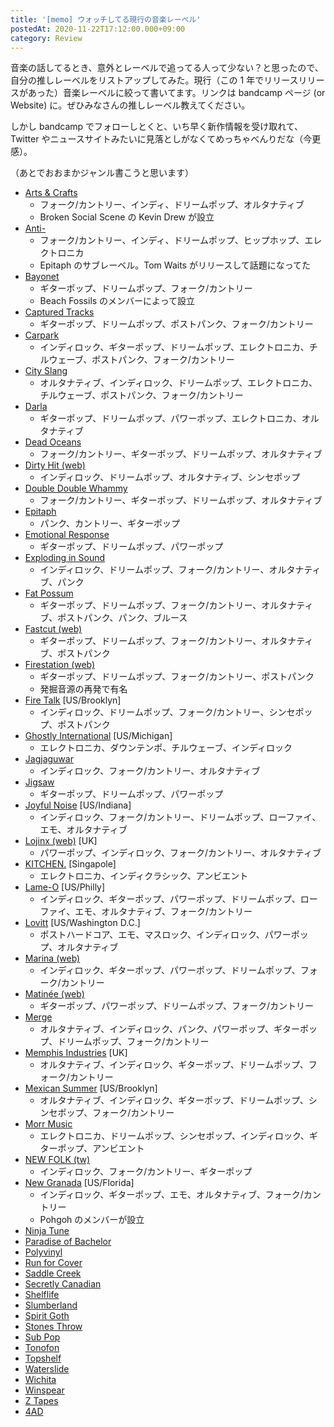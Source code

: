 ```yaml
---
title: '[memo] ウォッチしてる現行の音楽レーベル'
postedAt: 2020-11-22T17:12:00.000+09:00
category: Review
---
```


音楽の話してるとき、意外とレーベルで追ってる人って少ない？と思ったので、自分の推しレーベルをリストアップしてみた。現行（この 1 年でリリースリリースがあった）音楽レーベルに絞って書いてます。リンクは bandcamp ページ (or Website) に。ぜひみなさんの推しレーベル教えてください。

しかし bandcamp でフォローしとくと、いち早く新作情報を受け取れて、Twitter やニュースサイトみたいに見落としがなくてめっちゃべんりだな（今更感）。

（あとでおおまかジャンル書こうと思います）

- [Arts & Crafts](https://arts-crafts.bandcamp.com/)
  - フォーク/カントリー、インディ、ドリームポップ、オルタナティブ
  - Broken Social Scene の Kevin Drew が設立
- [Anti-](https://antirecords.bandcamp.com/)
  - フォーク/カントリー、インディ、ドリームポップ、ヒップホップ、エレクトロニカ
  - Epitaph のサブレーベル。Tom Waits がリリースして話題になってた
- [Bayonet](https://bayonetrecords.bandcamp.com/)
  - ギターポップ、ドリームポップ、フォーク/カントリー
  - Beach Fossils のメンバーによって設立
- [Captured Tracks](https://capturedtracks.bandcamp.com/)
  - ギターポップ、ドリームポップ、ポストパンク、フォーク/カントリー
- [Carpark](https://carparkrecords.bandcamp.com/)
  - インディロック、ギターポップ、ドリームポップ、エレクトロニカ、チルウェーブ、ポストパンク、フォーク/カントリー
- [City Slang](https://cityslang.bandcamp.com/)
  - オルタナティブ、インディロック、ドリームポップ、エレクトロニカ、チルウェーブ、ポストパンク、フォーク/カントリー
- [Darla](https://darlamusic.bandcamp.com/)
  - ギターポップ、ドリームポップ、パワーポップ、エレクトロニカ、オルタナティブ
- [Dead Oceans](https://deadoceans.bandcamp.com/)
  - フォーク/カントリー、ギターポップ、ドリームポップ、オルタナティブ
- [Dirty Hit (web)](https://dirtyhit.co.uk/)
  - インディロック、ドリームポップ、オルタナティブ、シンセポップ
- [Double Double Whammy](https://dbldblwhmmy.bandcamp.com/)
  - フォーク/カントリー、ギターポップ、ドリームポップ、オルタナティブ
- [Epitaph](https://epitaph.bandcamp.com/)
  - パンク、カントリー、ギターポップ
- [Emotional Response](https://emotional-response-recs.bandcamp.com/)
  - ギターポップ、ドリームポップ、パワーポップ
- [Exploding in Sound](https://explodinginsoundrecords.bandcamp.com/)
  - インディロック、ドリームポップ、フォーク/カントリー、オルタナティブ、パンク
- [Fat Possum](https://fatpossumrecords.bandcamp.com/)
  - ギターポップ、ドリームポップ、フォーク/カントリー、オルタナティブ、ポストパンク、パンク、ブルース
- [Fastcut (web)](http://fastcut.jp/)
  - ギターポップ、ドリームポップ、フォーク/カントリー、オルタナティブ、ポストパンク
- [Firestation (web)](http://www.firestation-records.de/)
  - ギターポップ、ドリームポップ、フォーク/カントリー、ポストパンク
  - 発掘音源の再発で有名
- [Fire Talk](https://firetalk.bandcamp.com/) \[US/Brooklyn\]
  - インディロック、ドリームポップ、フォーク/カントリー、シンセポップ、ポストパンク
- [Ghostly International](https://ghostly.bandcamp.com/) \[US/Michigan\]
  - エレクトロニカ、ダウンテンポ、チルウェーブ、インディロック
- [Jagjaguwar](https://jagjaguwar.bandcamp.com/)
  - インディロック、フォーク/カントリー、オルタナティブ
- [Jigsaw](https://jigsawrecords.bandcamp.com/)
  - ギターポップ、ドリームポップ、パワーポップ
- [Joyful Noise](https://joyfulnoise.bandcamp.com/) \[US/Indiana\]
  - インディロック、フォーク/カントリー、ドリームポップ、ローファイ、エモ、オルタナティブ
- [Lojinx (web)](https://www.lojinx.com/) \[UK\]
  - パワーポップ、インディロック、フォーク/カントリー、オルタナティブ
- [KITCHEN.](https://kitchenlabel.bandcamp.com/) \[Singapole\]
  - エレクトロニカ、インディクラシック、アンビエント
- [Lame-O](https://lame-orecords.bandcamp.com/) \[US/Philly\]
  - インディロック、ギターポップ、パワーポップ、ドリームポップ、ローファイ、エモ、オルタナティブ、フォーク/カントリー
- [Lovitt](https://lovitt.bandcamp.com/) \[US/Washington D.C.\]
  - ポストハードコア、エモ、マスロック、インディロック、パワーポップ、オルタナティブ
- [Marina (web)](https://www.marinarecords.com/)
  - インディロック、ギターポップ、パワーポップ、ドリームポップ、フォーク/カントリー
- [Matinée (web)](http://matineerecordings.com/)
  - ギターポップ、パワーポップ、ドリームポップ、フォーク/カントリー
- [Merge](https://mergerecords.bandcamp.com/)
  - オルタナティブ、インディロック、パンク、パワーポップ、ギターポップ、ドリームポップ、フォーク/カントリー
- [Memphis Industries](https://memphisindustries.bandcamp.com/) \[UK\]
  - オルタナティブ、インディロック、ギターポップ、ドリームポップ、フォーク/カントリー
- [Mexican Summer](https://mexicansummer.bandcamp.com/) \[US/Brooklyn\]
  - オルタナティブ、インディロック、ギターポップ、ドリームポップ、シンセポップ、フォーク/カントリー
- [Morr Music](https://morrmusic.bandcamp.com/)
  - エレクトロニカ、ドリームポップ、シンセポップ、インディロック、ギターポップ、アンビエント
- [NEW FOLK (tw)](https://twitter.com/folk%5Fnew)
  - インディロック、フォーク/カントリー、ギターポップ
- [New Granada](https://newgranada.bandcamp.com/music) \[US/Florida\]
  - インディロック、ギターポップ、エモ、オルタナティブ、フォーク/カントリー
  - Pohgoh のメンバーが設立
- [Ninja Tune](https://ninjatune.bandcamp.com/)
- [Paradise of Bachelor](https://paradiseofbachelors.bandcamp.com/)
- [Polyvinyl](https://polyvinylrecords.bandcamp.com/)
- [Run for Cover](https://runforcoverrecords.bandcamp.com/)
- [Saddle Creek](https://saddlecreek.bandcamp.com/)
- [Secretly Canadian](https://secretlycanadian.bandcamp.com/)
- [Shelflife](https://shelfliferecords.bandcamp.com/)
- [Slumberland](https://slumberlandrecs.bandcamp.com/)
- [Spirit Goth](https://spiritgoth.bandcamp.com/)
- [Stones Throw](https://stonesthrow.bandcamp.com/)
- [Sub Pop](https://subpop.bandcamp.com/)
- [Tonofon](https://tonofon.bandcamp.com/)
- [Topshelf](https://topshelfrecords.bandcamp.com/)
- [Waterslide](https://watersliderecords.bandcamp.com/)
- [Wichita](https://wichitarecordings.bandcamp.com/)
- [Winspear](https://winspear.bandcamp.com/)
- [Z Tapes](https://ztapes.bandcamp.com/)
- [4AD](https://4adofficial.bandcamp.com/)
